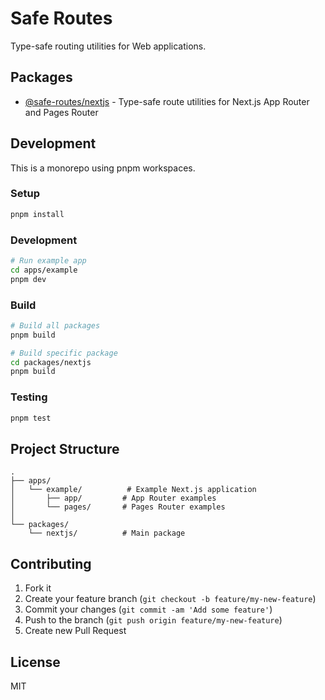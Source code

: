 # Safe Routes

Type-safe routing utilities for Web applications.

## Packages

- [@safe-routes/nextjs](./packages/nextjs/README.md) - Type-safe route utilities for Next.js App Router and Pages Router

## Development

This is a monorepo using pnpm workspaces.

### Setup

```bash
pnpm install
```

### Development

```bash
# Run example app
cd apps/example
pnpm dev
```

### Build

```bash
# Build all packages
pnpm build

# Build specific package
cd packages/nextjs
pnpm build
```

### Testing

```bash
pnpm test
```

## Project Structure

```
.
├── apps/
│   └── example/          # Example Next.js application
│       ├── app/         # App Router examples
│       └── pages/       # Pages Router examples
│
└── packages/
    └── nextjs/          # Main package
```

## Contributing

1. Fork it
2. Create your feature branch (`git checkout -b feature/my-new-feature`)
3. Commit your changes (`git commit -am 'Add some feature'`)
4. Push to the branch (`git push origin feature/my-new-feature`)
5. Create new Pull Request

## License

MIT
